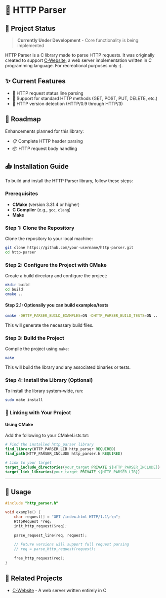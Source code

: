 # 🚀 HTTP Parser

## 🚧 Project Status

> **Currently Under Development** - Core functionality is being implemented

HTTP Parser is a C library made to parse HTTP requests. It was originally created to support [C-Website](https://github.com/xirzo/C-Website), a web server implementation written in C programming language. For recreational purposes only :).

## ✨ Current Features

- 🔹 HTTP request status line parsing
- 🔹 Support for standard HTTP methods (GET, POST, PUT, DELETE, etc.)
- 🔹 HTTP version detection (HTTP/0.9 through HTTP/3)

## 🔮 Roadmap

Enhancements planned for this library:

- 📋 Complete HTTP header parsing
- 📦 HTTP request body handling

## 📥 Installation Guide

To build and install the HTTP Parser library, follow these steps:

### Prerequisites

- **CMake** (version 3.31.4 or higher)
- **C Compiler** (e.g., `gcc`, `clang`)
- **Make**

### Step 1: Clone the Repository

Clone the repository to your local machine:

```bash
git clone https://github.com/your-username/http-parser.git
cd http-parser
```

### Step 2: Configure the Project with CMake

Create a build directory and configure the project:

```bash
mkdir build
cd build
cmake ..
```

#### Step 2.1: Optionally you can build examples/tests

```bash
cmake -DHTTP_PARSER_BUILD_EXAMPLES=ON -DHTTP_PARSER_BUILD_TESTS=ON ..
```

This will generate the necessary build files.

### Step 3: Build the Project

Compile the project using `make`:

```bash
make
```

This will build the library and any associated binaries or tests.

### Step 4: Install the Library (Optional)

To install the library system-wide, run:

```bash
sudo make install
```

### 🔗 Linking with Your Project

#### Using CMake

Add the following to your CMakeLists.txt:

```cmake
# Find the installed http_parser library
find_library(HTTP_PARSER_LIB http_parser REQUIRED)
find_path(HTTP_PARSER_INCLUDE http_parser.h REQUIRED)

# Link to your target
target_include_directories(your_target PRIVATE ${HTTP_PARSER_INCLUDE})
target_link_libraries(your_target PRIVATE ${HTTP_PARSER_LIB})
```

---

## 🔧 Usage

```c
#include "http_parser.h"

void example() {
    char request[] = "GET /index.html HTTP/1.1\r\n"; 
    HttpRequest *req;
    init_http_request(&req);
    
    parse_request_line(req, request);
    
    // Future versions will support full request parsing
    // req = parse_http_request(request);
    
    free_http_request(req);
}
```

## 🔗 Related Projects

- [C-Website](https://github.com/xirzo/C-Website) - A web server written entirely in C
